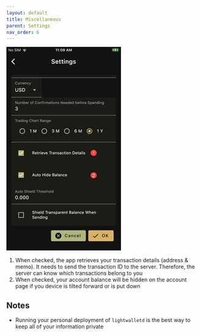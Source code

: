 ```yaml
---
layout: default
title: Miscellaneous
parent: Settings
nav_order: 6
---
```


![Misc](img/IMG_0100_2.PNG)

1. When checked, the app retrieves your transaction details (address & memo).
It needs to send the transaction ID to the server. Therefore, the server
can know which transactions belong to you
2. When checked, your account balance will be hidden on the account page if 
you device is tilted forward or is put down

## Notes

- Running your personal deployment of `lightwalletd` is the best way to keep
all of your information private

